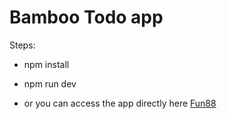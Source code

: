 # Bamboo Todo app

Steps:

- npm install
- npm run dev

- or you can access the app directly here [Fun88](https://fun88-self.vercel.app/)

